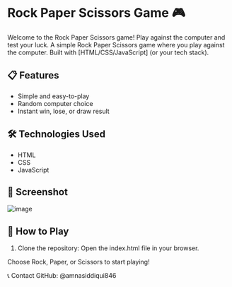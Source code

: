 
# Rock Paper Scissors Game 🎮

Welcome to the Rock Paper Scissors game! Play against the computer and test your luck.
A simple Rock Paper Scissors game where you play against the computer. Built with [HTML/CSS/JavaScript] (or your tech stack).
## 📋 Features
- Simple and easy-to-play
- Random computer choice
- Instant win, lose, or draw result

## 🛠️ Technologies Used
- HTML
- CSS
- JavaScript

## 📸 Screenshot
![image](https://github.com/user-attachments/assets/86e8e534-7e80-4d3c-8ab3-54644c923589)


## 🚀 How to Play
1. Clone the repository:
Open the index.html file in your browser.

Choose Rock, Paper, or Scissors to start playing!

📞 Contact
GitHub: @amnasiddiqui846

